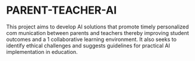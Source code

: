 # PARENT-TEACHER-AI
 This project aims to develop AI solutions that promote timely personalized com munication between parents and teachers thereby improving student outcomes and a  1 collaborative learning environment. It also seeks to identify ethical challenges and  suggests guidelines for practical AI implementation in education.

